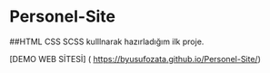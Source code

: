 # Personel-Site

##HTML CSS SCSS kulllnarak hazırladığım ilk proje.

[DEMO WEB SİTESİ] ( https://byusufozata.github.io/Personel-Site/)
